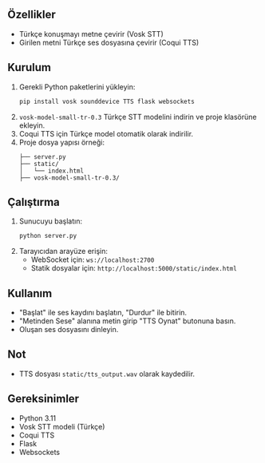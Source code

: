 ## Özellikler
- Türkçe konuşmayı metne çevirir (Vosk STT)
- Girilen metni Türkçe ses dosyasına çevirir (Coqui TTS)

## Kurulum
1. Gerekli Python paketlerini yükleyin:
   ```bash
   pip install vosk sounddevice TTS flask websockets
   ```
2. `vosk-model-small-tr-0.3` Türkçe STT modelini indirin ve proje klasörüne ekleyin.
3. Coqui TTS için Türkçe model otomatik olarak indirilir.
4. Proje dosya yapısı örneği:
   ```
   ├── server.py
   ├── static/
   │   └── index.html
   ├── vosk-model-small-tr-0.3/
   ```

## Çalıştırma
1. Sunucuyu başlatın:
   ```bash
   python server.py
   ```
2. Tarayıcıdan arayüze erişin:
   - WebSocket için: `ws://localhost:2700`
   - Statik dosyalar için: `http://localhost:5000/static/index.html`

## Kullanım
- "Başlat" ile ses kaydını başlatın, "Durdur" ile bitirin.
- "Metinden Sese" alanına metin girip "TTS Oynat" butonuna basın.
- Oluşan ses dosyasını dinleyin.

## Not
- TTS dosyası `static/tts_output.wav` olarak kaydedilir.

## Gereksinimler
- Python 3.11
- Vosk STT modeli (Türkçe)
- Coqui TTS
- Flask
- Websockets
